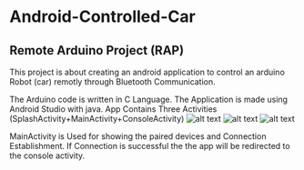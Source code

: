 # Android-Controlled-Car
## Remote Arduino Project (RAP)
This project is about creating an android application to control an arduino Robot (car) remotly through Bluetooth Communication.

The Arduino code is written in C Language.
The Application is made using Android Studio with java. App Contains Three Activities (SplashActivity+MainActivity+ConsoleActivity)
![alt text](https://github.com/chakrikonda/Android-Controlled-Car__RAP/blob/master/App%20snaps/consolePotrait.jpeg)
![alt text](https://github.com/chakrikonda/Android-Controlled-Car__RAP/blob/master/App%20snaps/mainActivity.jpeg)
![alt text](https://github.com/chakrikonda/Android-Controlled-Car__RAP/blob/master/App%20snaps/splashActivity.jpeg)

MainActivity is Used for showing the paired devices and Connection Establishment. If Connection is successful the the app will be redirected to the console activity.
